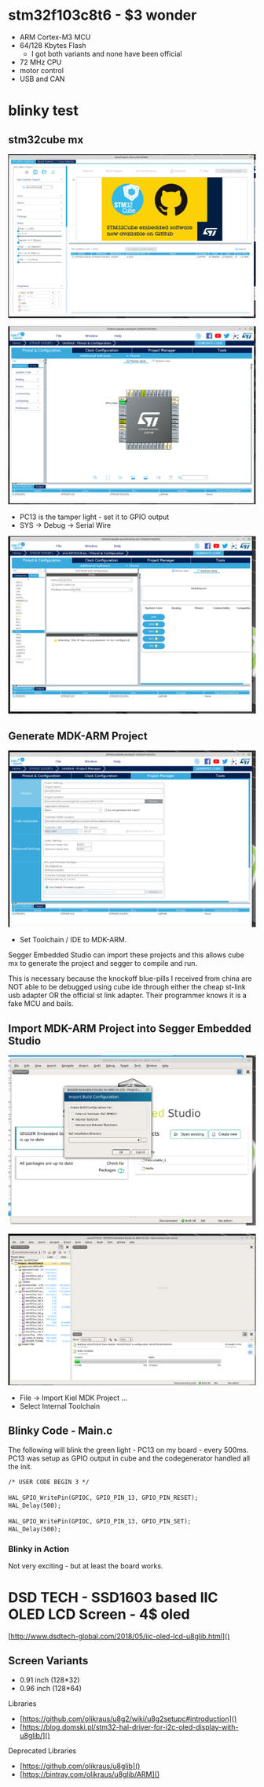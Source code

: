 # stm32f103c8t6 - $3 wonder

- ARM Cortex-M3 MCU 
- 64/128 Kbytes Flash
    - I got both variants and none have been official
- 72 MHz CPU
- motor control
- USB and CAN 

# blinky test

## stm32cube mx 

![](pics/001-mcuselect.png?raw=true)

![](pics/002-blinky.png?raw=true)

- PC13 is the tamper light - set it to GPIO output
- SYS -> Debug -> Serial Wire

![](pics/006-swd.png?raw=true)

## Generate MDK-ARM Project

![](pics/003-mdk-arm-codegen.png?raw=true)

- Set Toolchain / IDE to MDK-ARM.  

Segger Embedded Studio can import these projects and this allows cube mx to generate the project and segger to compile and run. 

This is necessary because the knockoff blue-pills I received from china are NOT able to be debugged using cube ide through either the cheap st-link usb adapter OR the official st link adapter.  Their programmer knows it is a fake MCU and bails.

## Import MDK-ARM Project into Segger Embedded Studio

![](pics/004-internal-toolchain.png?raw=true)

![](pics/005-ide.png?raw=true)

- File -> Import Kiel MDK Project ...
- Select Internal Toolchain

## Blinky Code - Main.c

The following will blink the green light - PC13 on my board - every 500ms.  PC13 was setup as GPIO output in cube and the codegenerator handled all the init.

    /* USER CODE BEGIN 3 */

    HAL_GPIO_WritePin(GPIOC, GPIO_PIN_13, GPIO_PIN_RESET);
    HAL_Delay(500);

    HAL_GPIO_WritePin(GPIOC, GPIO_PIN_13, GPIO_PIN_SET);
    HAL_Delay(500);

### Blinky in Action

Not very exciting - but at least the board works.

# DSD TECH - SSD1603 based IIC OLED LCD Screen - 4$ oled

[http://www.dsdtech-global.com/2018/05/iic-oled-lcd-u8glib.html]()

## Screen Variants

- 0.91 inch (128*32)
- 0.96 inch (128*64)

Libraries
- [https://github.com/olikraus/u8g2/wiki/u8g2setupc#introduction]()
- [https://blog.domski.pl/stm32-hal-driver-for-i2c-oled-display-with-u8glib/]()

Deprecated Libraries
- [https://github.com/olikraus/u8glib]()
- [https://bintray.com/olikraus/u8glib/ARM]()

